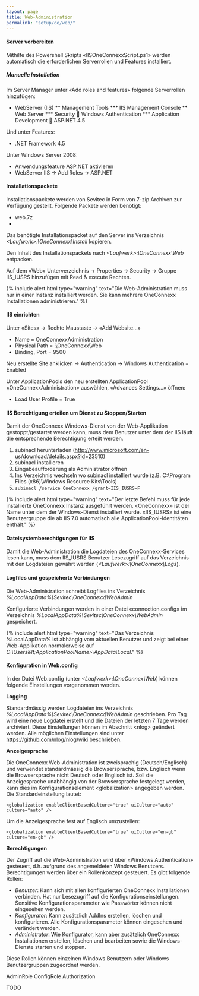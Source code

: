 ```yaml
---
layout: page
title: Web-Administration
permalink: "setup/de/web/"
---
```


#### Server vorbereiten

Mithilfe des Powershell Skripts «IISOneConnexxScript.ps1» werden automatisch die erforderlichen Serverrollen und Features
installiert.

##### Manuelle Installation

Im Server Manager unter «Add roles and features» folgende Serverrollen hinzufügen:
* WebServer (IIS)
** Management Tools
*** IIS Management Console
**	Web Server
*** Security  Windows Authentication
*** Application Development  ASP.NET 4.5

Und unter Features:
* .NET Framework 4.5

Unter Windows Server 2008:
* Anwendungsfeature ASP.NET aktivieren
* WebServer IIS -> Add Roles -> ASP.NET

#### Installationspackete

Installationspackete werden von Sevitec in Form von 7-zip Archiven zur Verfügung gestellt. Folgende Packete werden benötigt:

* web.7z
* 
Das benötigte Installationspacket auf den Server ins Verzeichnis *&lt;Laufwerk&gt;:\OneConnexx\Install* kopieren.

Den Inhalt des Installationspackets nach *&lt;Laufwerk&gt;:\OneConnexx\Web* entpacken.

Auf dem «Web» Unterverzeichnis -> Properties -> Security -> Gruppe IIS_IUSRS hinzufügen mit Read & execute Rechten.

{% include alert.html type="warning" text="Die Web-Administration muss nur in einer Instanz installiert werden. Sie kann mehrere OneConnexx Installationen administrieren." %}

#### IIS einrichten

Unter «Sites» -> Rechte Maustaste -> «Add Website…»

* Name = OneConnexxAdministration
* Physical Path = <Laufwerk>:\OneConnexx\Web
* Binding, Port = 9500

Neu erstellte Site anklicken -> Authentication -> Windows Authentication = Enabled

Unter ApplicationPools den neu erstellten ApplicationPool «OneConnexxAdministration» auswählen, «Advances Settings…» öffnen:
* Load User Profile = True

#### IIS Berechtigung erteilen um Dienst zu Stoppen/Starten

Damit der OneConnexx Windows-Dienst von der Web-Applikation gestoppt/gestartet werden kann, muss dem Benutzer unter dem der
IIS läuft die entsprechende Berechtigung erteilt werden.

1. subinacl herunterladen (http://www.microsoft.com/en-us/download/details.aspx?id=23510)
1. subinacl installieren
1. Eingabeaufforderung als Administrator öffnen
1. Ins Verzeichnis wechseln wo subinacl installiert wurde (z.B. C:\Program Files (x86)\Windows Resource Kits\Tools\)
1. ```subinacl /service OneConnexx /grant=IIS_IUSRS=F```

{% include alert.html type="warning" text="Der letzte Befehl muss für jede installierte OneConnexx Instanz ausgeführt werden. «OneConnexx» ist der Name unter dem der Windows-Dienst installiert wurde. «IIS_IUSRS» ist eine Benutzergruppe die ab IIS 7.0 automatisch alle ApplicationPool-Identitäten enthält." %}

#### Dateisystemberechtigungen für IIS

Damit die Web-Administration die Logdateien des OneConnexx-Services lesen kann, muss dem IIS_IUSRS Benutzer Lesezugriff
auf das Verzeichnis mit den Logdateien gewährt werden (*&lt;Laufwerk&gt;:\OneConnexx\Logs*).

#### Logfiles und gespeicherte Verbindungen

Die Web-Administration schreibt Logfiles ins Verzeichnis *%LocalAppData%\Sevitec\OneConnexx\WebAdmin*

Konfigurierte Verbindungen werden in einer Datei «connection.config» im Verzeichnis *%LocalAppData%\Sevitec\OneConnexx\WebAdmin* gespeichert.

{% include alert.html type="warning" text="Das Verzeichnis %LocalAppData% ist abhängig vom aktuellen Benutzer und zeigt bei einer Web-Applikation normalerweise auf *C:\Users\&lt;ApplicationPoolName&gt;\AppData\Local*." %}

#### Konfiguration in Web.config

In der Datei Web.config (unter *&lt;Laufwerk&gt;:\OneConnex\Web*) können folgende Einstellungen vorgenommen werden.

__Logging__

Standardmässig werden Logdateien ins Verzeichnis *%LocalAppData%\Sevitec\OneConnexx\WebAdmin* geschrieben.
Pro Tag wird eine neue Logdatei erstellt und die Dateien der letzten 7 Tage werden archiviert.
Diese Einstellungen können im Abschnitt &lt;nlog&gt; geändert werden.
Alle möglichen Einstellungen sind unter https://github.com/nlog/nlog/wiki beschrieben.

__Anzeigesprache__

Die OneConnexx Web-Administration ist zweisprachig (Deutsch/Englisch) und verwendet standardmässig die Browsersprache,
bzw. Englisch wenn die Browsersprache nicht Deutsch oder Englisch ist. Soll die Anzeigesprache unabhängig von der
Browsersprache festgelegt werden, kann dies im Konfigurationselement &lt;globalization&gt; angegeben werden.
Die Standardeinstellung lautet:

```
<globalization enableClientBasedCulture="true" uiCulture="auto" culture="auto" />
```

Um die Anzeigesprache fest auf Englisch umzustellen:

```
<globalization enableClientBasedCulture="true" uiCulture="en-gb" culture="en-gb" />
```

__Berechtigungen__

Der Zugriff auf die Web-Administration wird über «Windows Authentication» gesteuert, d.h. aufgrund des angemeldeten Windows
Benutzers. Berechtigungen werden über ein Rollenkonzept gesteuert. Es gibt folgende Rollen:

* *Benutzer*: Kann sich mit allen konfigurierten OneConnexx Installationen verbinden. Hat nur Lesezugriff auf die Konfigurationseinstellungen. Sensitive Konfigurationsparameter wie Passwörter können nicht eingesehen werden.
* *Konfigurator*: Kann zusätzlich AddIns erstellen, löschen und konfigurieren. Alle Konfigurationsparameter können eingesehen und verändert werden.
* *Administrator*: Wie Konfigurator, kann aber zusätzlich OneConnexx Installationen erstellen, löschen und bearbeiten sowie die Windows-Dienste starten und stoppen.

Diese Rollen können einzelnen Windows Benutzern oder Windows Benutzergruppen zugeordnet werden.

AdminRole
ConfigRole
Authorization

TODO
